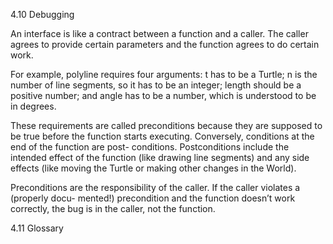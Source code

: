 4.10 Debugging

An interface is like a contract between a function and a caller. The caller agrees to provide certain parameters and the function agrees to do certain work.

For example, polyline requires four arguments: t has to be a Turtle; n is the number of line segments, so it has to be an integer; length should be a positive number; and angle has to be a number, which is understood to be in degrees.

These requirements are called preconditions because they are supposed to be true before the function starts executing. Conversely, conditions at the end of the function are post- conditions. Postconditions include the intended effect of the function (like drawing line segments) and any side effects (like moving the Turtle or making other changes in the World).

Preconditions are the responsibility of the caller. If the caller violates a (properly docu- mented!) precondition and the function doesn’t work correctly, the bug is in the caller, not the function.

4.11 Glossary